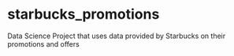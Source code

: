 # starbucks_promotions
Data Science Project that uses data provided by Starbucks on their promotions and offers

